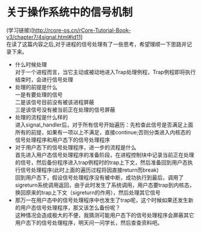 # 关于操作系统中的信号机制
(学习链接)[http://rcore-os.cn/rCore-Tutorial-Book-v3/chapter7/4signal.html#id11]
<br>
在读了这篇内容之后,对于进程的信号处理有了一些思考，希望理顺一下思路并记录下来。

+ 什么时候处理
<br>对于一个进程而言，当它主动或被动地进入Trap处理例程，Trap例程即将执行结束时，会进行信号处理
+ 处理的前提是什么
<br>一是有要处理的信号
<br>二是该信号目前没有被该进程屏蔽
<br>三是该信号没有被当前正在处理的信号屏蔽
+ 处理的流程是什么样的
<br> 进入signal_handler后，对于所有信号开始遍历：先检查此信号是否满足上面所有的前提，如果有一项以上不满足，直接continue;否则分类进入内核态的信号处理程序和用户态下的信号处理程序
+ 对于用户态下的信号处理程序，进一步的流程是什么
<br> 首先进入用户态信号处理程序的准备阶段，在进程控制块中记录当前正在处理的信号，然后备份程序进入trap例程时的trap上下文，然后准备回到用户态执行信号处理程序(此时上面的遍历过程将因直接return而break)
<br> 回到用户态下，假设信号处理程序没有被中断，成功执行到最后，调用了sigreturn系统调用返回，由于此时发生了系统调用，用户态要trap到内核态，换回原来的trap上下文（sigreturn的作用），然后处理其它信号
+ 那万一在用户态中的信号处理程序中也发生了trap呢，这个时候如果还发生新的用户态信号处理程序，那又该怎么备份呢？
<br>这种情况会造成极大的不便，我猜测可能用户态下的信号处理程序会屏蔽其它用户态下的信号处理程序，明天问一问学长，然后查查资料吧。
